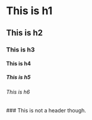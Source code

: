# This is h1
## This is h2
### This is h3
#### This is h4
##### This is h5
###### This is h6
\### This is not a header though.